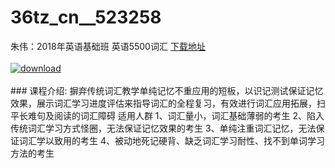 # 36tz_cn__523258
朱伟：2018年英语基础班 英语5500词汇
[下载地址](http://www.36tz.cn/article/523258 "下载地址")
<br/></br>[![download](http://36tz.cn/muke_img/2018_08_2-7.png "下载地址")](http://www.36tz.cn/article/523258 "下载地址")
<br/></br>### 课程介绍:
摒弃传统词汇教学单纯记忆不重应用的短板，以识记测试保证记忆效果，展示词汇学习进度评估来指导词汇的全程复习，有效进行词汇应用拓展，扫平长难句及阅读的词汇障碍
适用人群
1、词汇量小，词汇基础薄弱的考生
2、陷入传统词汇学习方式怪圈，无法保证记忆效果的考生
3、单纯注重词汇记忆，无法保证词汇学以致用的考生
4、被动地死记硬背、缺乏词汇学习耐性、找不到单词学习方法的考生


